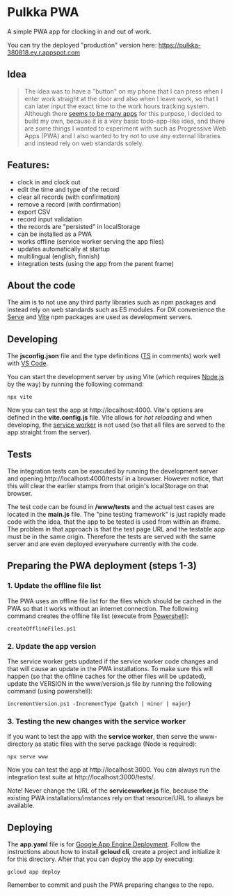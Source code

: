 # Pulkka PWA

A simple PWA app for clocking in and out of work.

You can try the deployed "production" version here: https://pulkka-380818.ey.r.appspot.com

## Idea
> The idea was to have a "button" on my phone that I can press when I enter work straight at the door and also when I leave work, so that I can later input the exact time to the work hours tracking system. Although there [seems to be many apps](https://buddypunch.com/blog/clock-in-clock-out-app/)  for this purpose, I decided to build my own, because it is a very basic todo-app-like idea, and there are some things I wanted to experiment with such as Progressive Web Apps (PWA) and I also wanted to try not to use any external libraries and instead rely on web standards solely.

## Features:
- clock in and clock out
- edit the time and type of the record
- clear all records (with confirmation)
- remove a record (with confirmation)
- export CSV
- record input validation
- the records are "persisted" in localStorage
- can be installed as a PWA
- works offline (service worker serving the app files)
- updates automatically at startup
- multilingual (english, finnish)
- integration tests (using the app from the parent frame)

## About the code
The aim is to not use any third party libraries such as npm packages and instead rely on web standards such as ES modules. For DX convenience the [Serve](https://github.com/vercel/serve) and [Vite](https://vitejs.dev/) npm packages are used as development servers.

## Developing
The **jsconfig.json** file and the type definitions ([TS](https://www.typescriptlang.org/) in comments) work well with [VS Code](https://code.visualstudio.com/).

You can start the development server by using Vite (which requires [Node.js](https://nodejs.org/en) by the way) by running the following command:

```
npx vite
```

Now you can test the app at http://localhost:4000. Vite's options are defined in the **vite.config.js** file. Vite allows for *hot reloading* and when developing, the [service worker](https://developer.mozilla.org/en-US/docs/Web/API/Service_Worker_API) is not used (so that all files are served to the app straight from the server).

## Tests
The integration tests can be executed by running the development server and opening http://localhost:4000/tests/ in a browser. However notice, that this will clear the earlier stamps from that origin's localStorage on that browser.

The test code can be found in **/www/tests** and the actual test cases are located in the **main.js** file. The "pine testing framework" is just rapidly made code with the idea, that the app to be tested is used from within an iframe. The problem in that approach is that the test page URL and the testable app must be in the same origin. Therefore the tests are served with the same server and are even deployed everywhere currently with the code.

## Preparing the PWA deployment (steps 1-3)

### 1. Update the offline file list
The PWA uses an offline file list for the files which should be cached in the PWA so that it works without an internet connection. The following command creates the offline file list (execute from [Powershell](https://learn.microsoft.com/sv-se/powershell/)):
```
createOfflineFiles.ps1
```

### 2. Update the app version
The service worker gets updated if the service worker code changes and that will cause an update in the PWA installations. To make sure this will happen (so that the offline caches for the other files will be updated), update the VERSION in the www/version.js file by running the following command (using powershell):

```
incrementVersion.ps1 -IncrementType {patch | minor | major}
```

### 3. Testing the new changes with the service worker

If you want to test the app with the **service worker**, then serve the www-directory as static files with the serve package (Node is required):

```
npx serve www
```
Now you can test the app at http://localhost:3000. You can always run the integration test suite at http://localhost:3000/tests/.

Note! Never change the URL of the **serviceworker.js** file, because the existing PWA installations/instances rely on that resource/URL to always be available.

## Deploying
The **app.yaml** file is for [Google App Engine Deployment](https://cloud.google.com/appengine/docs/legacy/standard/python/getting-started/hosting-a-static-website). Follow the instructions about how to install **gcloud cli**, create a project and initialize it for this directory. After that you can deploy the app by executing:

```
gcloud app deploy
```

Remember to commit and push the PWA preparing changes to the repo.